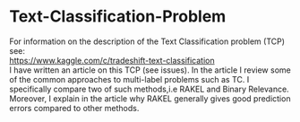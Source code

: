 Text-Classification-Problem
===========================
For information on the description of the Text Classification problem (TCP) see:    
https://www.kaggle.com/c/tradeshift-text-classification   
I have written an article on this TCP (see issues). In the article I review some
of the common approaches to multi-label problems such as TC. I specifically compare two of such
methods,i.e RAKEL and Binary Relevance. Moreover, I explain in the article why RAKEL generally gives good
prediction errors compared to other methods.
